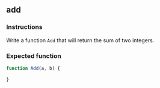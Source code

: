 ## add 

### Instructions

Write a function `Add` that will return the sum of two integers.

### Expected function

```js
function Add(a, b) {
    
}
```
